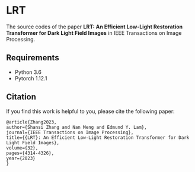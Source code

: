 # LRT

The source codes of the paper **LRT: An Efficient Low-Light Restoration Transformer for Dark Light Field Images** in IEEE Transactions on Image Processing.

## Requirements

* Python 3.6
* Pytorch 1.12.1

## Citation

If you find this work is helpful to you, please cite the following paper:

```
@article{Zhang2023,
author={Shansi Zhang and Nan Meng and Edmund Y. Lam},
journal={IEEE Transactions on Image Processing}, 
title={{LRT}: An Efficient Low-Light Restoration Transformer for Dark Light Field Images}, 
volume={32},
pages={4314-4326},
year={2023}
}
```






